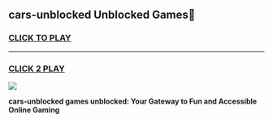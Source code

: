 
## cars-unblocked Unblocked Games👋
<h3>
<a href="https://news.freeplayer.one?title=cars-unblocked&ref=16F">CLICK TO PLAY</a></h3>
<hr>

<h3>
<a href="https://news.freeplayer.one?title=cars-unblocked&ref=16F">CLICK 2 PLAY</a>
  
</h3>

<a href="https://news.freeplayer.one?title=cars-unblocked&ref=16F/"><img src="https://clearcache.store/games.png"></a>


**cars-unblocked games unblocked: Your Gateway to Fun and Accessible Online Gaming**
